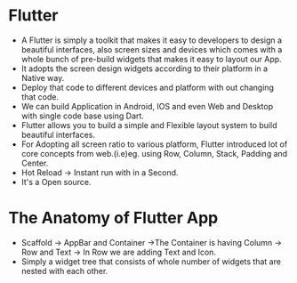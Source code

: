 # Flutter

- A Flutter is simply a toolkit that makes it easy to developers to design a beautiful interfaces, also screen sizes and devices
which comes with a whole bunch of pre-build widgets that makes it easy to layout our App.
- It adopts the screen design widgets according to their platform in a Native way.
- Deploy that code to different devices and platform with out changing that code.
- We can build Application in Android, IOS and even Web and Desktop with single code base using Dart.
- Flutter allows you to build a simple and Flexible layout system to build beautiful interfaces.
- For Adopting all screen ratio to various platform, Flutter introduced lot of core concepts from web.(i.e)eg. using Row, Column, Stack, Padding and Center.
- Hot Reload -> Instant run with in a Second.
- It's a Open source.

# The Anatomy of Flutter App

- Scaffold -> AppBar and Container ->The Container is having Column -> Row and Text -> In Row we are adding Text and Icon.
- Simply a widget tree that consists of whole number of widgets that are nested with each other.
